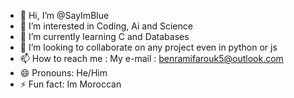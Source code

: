 - 👋 Hi, I’m @SayImBlue
- 👀 I’m interested in Coding, Ai and Science
- 🌱 I’m currently learning C and Databases
- 💞️ I’m looking to collaborate on any project even in python or js
- 📫 How to reach me : My e-mail : benramifarouk5@outlook.com
- 😄 Pronouns: He/Him
- ⚡ Fun fact: Im Moroccan

<!---
SayImBlue/SayImBlue is a ✨ special ✨ repository because its `README.md` (this file) appears on your GitHub profile.
You can click the Preview link to take a look at your changes.
--->
